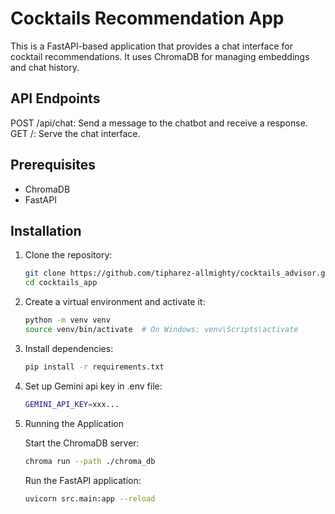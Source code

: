 # Cocktails Recommendation App

This is a FastAPI-based application that provides a chat interface for cocktail recommendations. It uses ChromaDB for managing embeddings and chat history.

## API Endpoints
POST /api/chat: Send a message to the chatbot and receive a response.
GET /: Serve the chat interface.

## Prerequisites

- ChromaDB
- FastAPI

## Installation

1. Clone the repository:

   ```bash
   git clone https://github.com/tipharez-allmighty/cocktails_advisor.git
   cd cocktails_app
   
2. Create a virtual environment and activate it:
   ```bash
   python -m venv venv
   source venv/bin/activate  # On Windows: venv\Scripts\activate
   
3. Install dependencies:
   ```bash
   pip install -r requirements.txt
   
4. Set up Gemini api key in .env file:
   ```bash
   GEMINI_API_KEY=xxx...

5. Running the Application
   
   Start the ChromaDB server:
     ```bash
     chroma run --path ./chroma_db
      ```
   Run the FastAPI application:
     ```bash
     uvicorn src.main:app --reload
